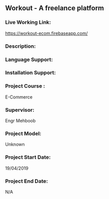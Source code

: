 ## Workout - A freelance platform

### Live Working Link:
https://workout-ecom.firebaseapp.com/

### Description: 


### Language Support:


### Installation Support:



### Project Course : 
E-Commerce
### Supervisor: 
Engr Mehboob
### Project Model: 
Unknown

### Project Start Date: 
19/04/2019
### Project End Date: 
N/A
